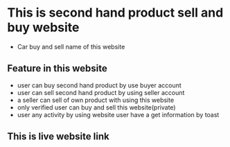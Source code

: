 # This is second hand product sell and buy website
+ Car buy and sell name of this website

## Feature in this website
+ user can buy second hand product by use buyer account
+ user can sell second hand product by using seller account
+ a seller can sell of own product with using this website
+ only verified user can buy and sell this website(private)
+ user any activity by using website user have a get information by toast

## This is live website link 

